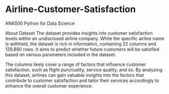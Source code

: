 # Airline-Customer-Satisfaction
ANA500 Python for Data Science



About Dataset
The dataset provides insights into customer satisfaction levels within an undisclosed airline company. While the specific airline name is withheld, the dataset is rich in information, containing 22 columns and 129,880 rows. It aims to predict whether future customers will be satisfied based on various parameters included in the dataset.

The columns likely cover a range of factors that influence customer satisfaction, such as flight punctuality, service quality, and so. By analyzing this dataset, airlines can gain valuable insights into the factors that contribute to customer satisfaction and tailor their services accordingly to enhance the overall customer experience.
